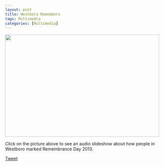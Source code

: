 ```yaml
---
layout: post
title: Westboro Remembers
tags: Multimedia
categories: [Multimedia]
---
```

<a href="https://dl.dropboxusercontent.com/u/50108349/remembrance%20day/publish_to_web/index.html"><img class=" wp-image-142   " alt="" src="http://kyleaduggan.files.wordpress.com/2013/11/img_4040.jpg?w=500&amp;h=333" height="333" width="500"></a>

Click on the picture above to see an audio slideshow about how people in Westboro marked Remembrance Day 2013.

<a href="https://twitter.com/share" class="twitter-share-button" data-via="kyle_duggan">Tweet</a>
     
<script>!function(d,s,id){var js,fjs=d.getElementsByTagName(s)[0];if(!d.getElementById(id)){js=d.createElement(s);js.id=id;js.src="//platform.twitter.com/widgets.js";fjs.parentNode.insertBefore(js,fjs);}}(document,"script","twitter-wjs");</script>

